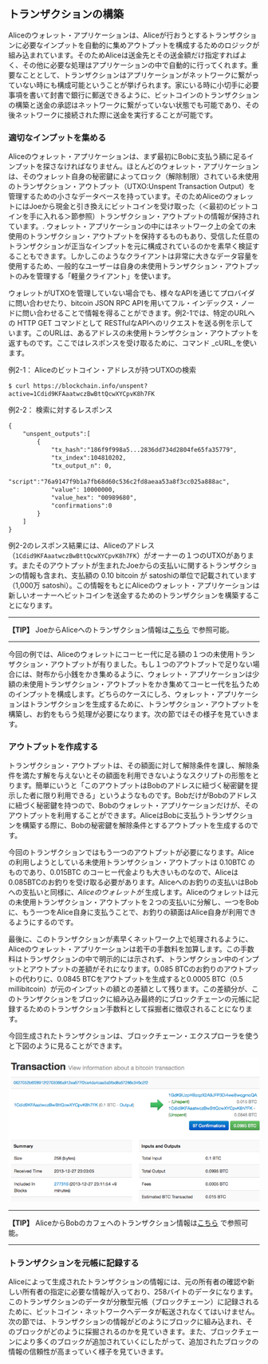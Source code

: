 ## トランザクションの構築

Aliceのウォレット・アプリケーションは、Aliceが行おうとするトランザクションに必要なインプットを自動的に集めアウトプットを構成するためのロジックが組み込まれています。そのためAliceは送金先とその送金額だけ指定すればよく、その他に必要な処理はアプリケーションの中で自動的に行ってくれます。重要なこととして、トランザクションはアプリケーションがネットワークに繋がっていない時にも構成可能ということが挙げられます。家にいる時に小切手に必要事項を書いて封書で銀行に郵送できるように、ビットコインのトランザクションの構築と送金の承認はネットワークに繋がっていない状態でも可能であり、その後ネットワークに接続された際に送金を実行することが可能です。

### 適切なインプットを集める
Aliceのウォレット・アプリケーションは、まず最初にBobに支払う額に足るインプットを探さなければなりません。ほとんどのウォレット・アプリケーションは、そのウォレット自身の秘密鍵によってロック（解除制限）されている未使用のトランザクション・アウトプット（UTXO:Unspent Transaction Output）を管理するための小さなデータベースを持っています。そのためAliceのウォレットにはJoeから現金と引き換えにビットコインを受け取った（＜最初のビットコインを手に入れる＞節参照）トランザクション・アウトプットの情報が保持されています。. ウォレット・アプリケーションの中にはネットワーク上の全ての未使用のトランザクション・アウトプットを保持するものもあり、受信した任意のトランザクションが正当なインプットを元に構成されているのかを素早く検証することもできます。しかしこのようなクライアントは非常に大きなデータ容量を使用するため、一般的なユーザーは自身の未使用トランザクション・アウトプットのみを管理する「軽量クライアント」を使います。

ウォレットがUTXOを管理していない場合でも、様々なAPIを通じてプロバイダに問い合わせたり、bitcoin JSON RPC APIを用いてフル・インデックス・ノードに問い合わせることで情報を得ることができます。例2-1では、特定のURLへの HTTP GET コマンドとして RESTfulなAPIへのリクエストを送る例を示しています。このURLは、あるアドレスの未使用トランザクション・アウトプットを返すものです。ここではレスポンスを受け取るために、コマンド _cURL_を使います。

例2-1： Aliceのビットコイン・アドレスが持つUTXOの検索
```
$ curl https://blockchain.info/unspent?active=1Cdid9KFAaatwczBwBttQcwXYCpvK8h7FK
```

例2-2： 検索に対するレスポンス
```
{
    "unspent_outputs":[
        {
            "tx_hash":"186f9f998a5...2836dd734d2804fe65fa35779",
            "tx_index":104810202,
            "tx_output_n": 0,
            "script":"76a9147f9b1a7fb68d60c536c2fd8aeaa53a8f3cc025a888ac",
            "value": 10000000,
            "value_hex": "00989680",
            "confirmations":0
        }
    ]
}
```

例2-2のレスポンス結果には、Aliceのアドレス（`1Cdid9KFAaatwczBwBttQcwXYCpvK8h7FK`）がオーナーの１つのUTXOがあります。またそのアウトプットが生まれたJoeからの支払いに関するトランザクションの情報も含まれ、支払額の 0.10 bitcoin が satoshiの単位で記載されています（1,000万 satoshi）。この情報をもとにAliceのウォレット・アプリケーションは新しいオーナーへビットコインを送金するためのトランザクションを構築することになります。

---
**【TIP】**
JoeからAliceへのトランザクション情報は[こちら](http://bit.ly/1tAeeGr) で参照可能。

---

今回の例では、Aliceのウォレットにコーヒー代に足る額の１つの未使用トランザクション・アウトプットが有りました。もし１つのアウトプットで足りない場合には、財布から小銭をかき集めるように、ウォレット・アプリケーションは少額の未使用トランザクション・アウトプットをかき集めてコーヒー代を払うためのインプットを構成します。どちらのケースにしろ、ウォレット・アプリケーションはトランザクションを生成するために、トランザクション・アウトプットを構築し、お釣をもらう処理が必要になります。次の節ではその様子を見ていきます。

### アウトプットを作成する

トランザクション・アウトプットは、その額面に対して解除条件を課し、解除条件を満たす解を与えないとその額面を利用できないようなスクリプトの形態をとります。簡単にいうと「このアウトプットはBobのアドレスに紐づく秘密鍵を提示した者に限り利用できる」というようなものです。BobだけがBobのアドレスに紐づく秘密鍵を持つので、Bobのウォレット・アプリケーションだけが、そのアウトプットを利用することができます。AliceはBobに支払うトランザクションを構築する際に、Bobの秘密鍵を解除条件とするアウトプットを生成するのです。

今回のトランザクションではもう一つのアウトプットが必要になります。Aliceの利用しようとしている未使用トランザクション・アウトプットは 0.10BTC のものであり、0.015BTC のコーヒー代金よりも大きいものなので、Aliceは0.085BTCのお釣りを受け取る必要があります。Aliceへのお釣りの支払いはBobへの支払いと同様に、*Aliceのウォレットが* 生成します。Aliceのウォレットは元の未使用トランザクション・アウトプットを２つの支払いに分解し、一つをBobに、もう一つをAlice自身に支払うことで、お釣りの額面はAlice自身が利用できるようにするのです。

最後に、このトランザクションが素早くネットワーク上で処理されるように、Aliceのウォレット・アプリケーションは若干の手数料を加算します。この手数料はトランザクションの中で明示的には示されず、トランザクション中のインプットとアウトプットの差額がそれになります。0.085 BTCのお釣りのアウトプットの代わりに、0.0845 BTCをアウトプットを生成すると0.0005 BTC（0.5 millibitcoin）が元のインプットの額との差額として残ります。この差額分が、このトランザクションをブロックに組み込み最終的にブロックチェーンの元帳に記録するためのトランザクション手数料として採掘者に徴収されることになります。

今回生成されたトランザクションは、ブロックチェーン・エクスプローラを使うと下図のように見ることができます。

!["アリスからBobのカフェへの支払いのトランザクション"](00_images/msbt_0208.png "アリスからBobのカフェへの支払いのトランザクション")

---
**【TIP】**
AliceからBobのカフェへのトランザクション情報は[こちら](http://bit.ly/1u0FIGs) で参照可能。

---

### トランザクションを元帳に記録する

Aliceによって生成されたトランザクションの情報には、元の所有者の確認や新しい所有者の指定に必要な情報が入っており、258バイトのデータになります。このトランザクションのデータが分散型元帳（ブロックチェーン）に記録されるために、ビットコイン・ネットワークへデータが転送されなくてはいけません。次の節では、トランザクションの情報がどのようにブロックに組み込まれ、そのブロックがどのように採掘されるのかを見ていきます。また、ブロックチェーンにより多くのブロックが追加されていくにしたがって、追加されたブロックの情報の信頼性が高まっていく様子を見ていきます。

